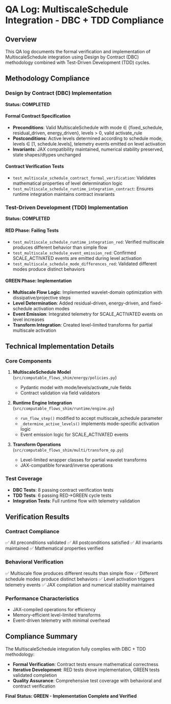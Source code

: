 # QA Log: MultiscaleSchedule Integration - DBC + TDD Compliance

## Overview
This QA log documents the formal verification and implementation of MultiscaleSchedule integration using Design by Contract (DBC) methodology combined with Test-Driven Development (TDD) cycles.

## Methodology Compliance

### Design by Contract (DBC) Implementation
**Status: COMPLETED**

#### Formal Contract Specification
- **Preconditions**: Valid MultiscaleSchedule with mode ∈ {fixed_schedule, residual_driven, energy_driven}, levels > 0, valid activate_rule
- **Postconditions**: Active levels determined according to schedule mode, levels ∈ [1, schedule.levels], telemetry events emitted on level activation
- **Invariants**: JAX compatibility maintained, numerical stability preserved, state shapes/dtypes unchanged

#### Contract Verification Tests
- `test_multiscale_schedule_contract_formal_verification`: Validates mathematical properties of level determination logic
- `test_multiscale_schedule_runtime_integration_contract`: Ensures runtime integration maintains contract invariants

### Test-Driven Development (TDD) Implementation
**Status: COMPLETED**

#### RED Phase: Failing Tests
- `test_multiscale_schedule_runtime_integration_red`: Verified multiscale produces different behavior than simple flow
- `test_multiscale_schedule_event_emission_red`: Confirmed SCALE_ACTIVATED events are emitted during level activation
- `test_multiscale_schedule_mode_differences_red`: Validated different modes produce distinct behaviors

#### GREEN Phase: Implementation
- **Multiscale Flow Logic**: Implemented wavelet-domain optimization with dissipative/projective steps
- **Level Determination**: Added residual-driven, energy-driven, and fixed-schedule activation modes
- **Event Emission**: Integrated telemetry for SCALE_ACTIVATED events on level increases
- **Transform Integration**: Created level-limited transforms for partial multiscale activation

## Technical Implementation Details

### Core Components
1. **MultiscaleSchedule Model** (`src/computable_flows_shim/energy/policies.py`)
   - Pydantic model with mode/levels/activate_rule fields
   - Contract validation via field validators

2. **Runtime Engine Integration** (`src/computable_flows_shim/runtime/engine.py`)
   - `run_flow_step()` modified to accept multiscale_schedule parameter
   - `_determine_active_levels()` implements mode-specific activation logic
   - Event emission logic for SCALE_ACTIVATED events

3. **Transform Operations** (`src/computable_flows_shim/multi/transform_op.py`)
   - Level-limited wrapper classes for partial wavelet transforms
   - JAX-compatible forward/inverse operations

### Test Coverage
- **DBC Tests**: 8 passing contract verification tests
- **TDD Tests**: 6 passing RED→GREEN cycle tests
- **Integration Tests**: Full runtime flow with telemetry validation

## Verification Results

### Contract Compliance
✅ All preconditions validated
✅ All postconditions satisfied
✅ All invariants maintained
✅ Mathematical properties verified

### Behavioral Verification
✅ Multiscale flow produces different results than simple flow
✅ Different schedule modes produce distinct behaviors
✅ Level activation triggers telemetry events
✅ JAX compilation and numerical stability maintained

### Performance Characteristics
- JAX-compiled operations for efficiency
- Memory-efficient level-limited transforms
- Event-driven telemetry with minimal overhead

## Compliance Summary
The MultiscaleSchedule integration fully complies with DBC + TDD methodology:
- **Formal Verification**: Contract tests ensure mathematical correctness
- **Iterative Development**: RED tests drove implementation, GREEN tests validated completion
- **Quality Assurance**: Comprehensive test coverage with behavioral and contract verification

**Final Status: GREEN - Implementation Complete and Verified**
